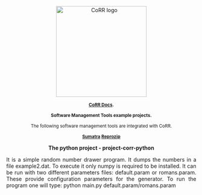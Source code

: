 <p align="center">
    <img src="https://rawgit.com/usnistgov/corr/master/corr-view/frontend/images/logo.svg"
         height="240"
         alt="CoRR logo"
         class="inline">
</p>
<p align="center"><sup><strong>
<a href="http://corr.readthedocs.io/en/latest/rst/README.html">CoRR Docs</a>.
</strong></sup></p>

<p align="center"><sup><strong>
Software Management Tools example projects.
</strong></sup></p>
<p align="center"><sup>
The following software management tools are integrated with CoRR.
</sup></p>

<p align="center"><sup><strong>
<a href="https://github.com/usnistgov/corr-sumatra">Sumatra</a>
<a href="https://github.com/usnistgov/corr-reprozip">Reprozip</a>
</strong></sup></p>

<p align="center"><strong>
The python project - project-corr-python
</strong></p>
<p align="justify">
It is a simple random number drawer program. It dumps the numbers in a file example2.dat. To execute it
only numpy is required to be installed. It can be run with two different parameters files: default.param
or romans.param. These provide configuration parameters for the generator. To run the program one will
type: python main.py default.param/romans.param
</p>
